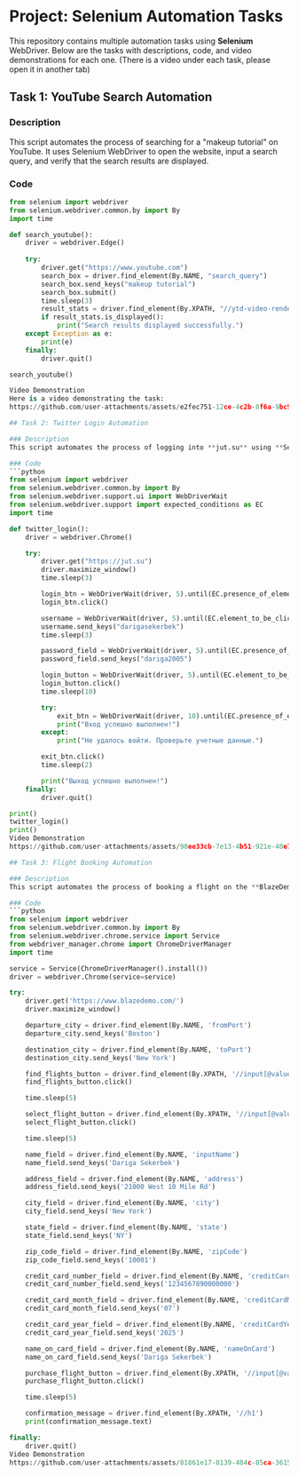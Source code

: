 
# Project: Selenium Automation Tasks 

This repository contains multiple automation tasks using **Selenium** WebDriver. Below are the tasks with descriptions, code, and video demonstrations for each one.
(There is a video under each task, please open it in another tab)

## Task 1: YouTube Search Automation

### Description
This script automates the process of searching for a "makeup tutorial" on YouTube. It uses Selenium WebDriver to open the website, input a search query, and verify that the search results are displayed.

### Code
```python
from selenium import webdriver
from selenium.webdriver.common.by import By
import time

def search_youtube():
    driver = webdriver.Edge()  
    
    try:
        driver.get("https://www.youtube.com")
        search_box = driver.find_element(By.NAME, "search_query")
        search_box.send_keys("makeup tutorial")
        search_box.submit()
        time.sleep(3)
        result_stats = driver.find_element(By.XPATH, "//ytd-video-renderer")
        if result_stats.is_displayed():
            print("Search results displayed successfully.")
    except Exception as e:
        print(e)
    finally:
        driver.quit()

search_youtube()

Video Demonstration
Here is a video demonstrating the task:
https://github.com/user-attachments/assets/e2fec751-12ce-4c2b-8f6a-9bc9a53f0ba2

## Task 2: Twitter Login Automation

### Description
This script automates the process of logging into **jut.su** using **Selenium** WebDriver. The script opens the website, enters login credentials, and verifies successful login by checking for the "Exit" button after login. It then logs out of the website.

### Code
```python
from selenium import webdriver 
from selenium.webdriver.common.by import By
from selenium.webdriver.support.ui import WebDriverWait
from selenium.webdriver.support import expected_conditions as EC
import time

def twitter_login():
    driver = webdriver.Chrome()

    try:
        driver.get("https://jut.su")
        driver.maximize_window()
        time.sleep(3)

        login_btn = WebDriverWait(driver, 5).until(EC.presence_of_element_located((By.XPATH, "//span[text()='Войти']")))
        login_btn.click()

        username = WebDriverWait(driver, 5).until(EC.element_to_be_clickable((By.XPATH, "//input[@id='login_input1']")))
        username.send_keys("darigasekerbek")
        time.sleep(3)

        password_field = WebDriverWait(driver, 5).until(EC.presence_of_element_located((By.XPATH, "//input[@id='login_input2']")))
        password_field.send_keys("dariga2005")

        login_button = WebDriverWait(driver, 5).until(EC.element_to_be_clickable((By.XPATH, "//input[@id='login_submit']")))
        login_button.click()
        time.sleep(10)

        try:
            exit_btn = WebDriverWait(driver, 10).until(EC.presence_of_element_located((By.XPATH, "//a[text()='[Выйти]']")))
            print("Вход успешно выполнен!")
        except:
            print("Не удалось войти. Проверьте учетные данные.")

        exit_btn.click()
        time.sleep(2)

        print("Выход успешно выполнен!")
    finally:
        driver.quit()

print()
twitter_login()
print()
Video Demonstration
https://github.com/user-attachments/assets/98ee33cb-7e13-4b51-921e-40e76ad47cc4

## Task 3: Flight Booking Automation

### Description
This script automates the process of booking a flight on the **BlazeDemo** website. It selects departure and destination cities, fills in personal and credit card information, and completes the purchase of a flight. The confirmation message is printed after a successful booking.

### Code
```python
from selenium import webdriver
from selenium.webdriver.common.by import By
from selenium.webdriver.chrome.service import Service
from webdriver_manager.chrome import ChromeDriverManager
import time

service = Service(ChromeDriverManager().install())
driver = webdriver.Chrome(service=service)

try:
    driver.get('https://www.blazedemo.com/')
    driver.maximize_window()

    departure_city = driver.find_element(By.NAME, 'fromPort')
    departure_city.send_keys('Boston')

    destination_city = driver.find_element(By.NAME, 'toPort')
    destination_city.send_keys('New York')

    find_flights_button = driver.find_element(By.XPATH, '//input[@value="Find Flights"]')
    find_flights_button.click()

    time.sleep(5)

    select_flight_button = driver.find_element(By.XPATH, '//input[@value="Choose This Flight"]')
    select_flight_button.click()

    time.sleep(5)

    name_field = driver.find_element(By.NAME, 'inputName')
    name_field.send_keys('Dariga Sekerbek')

    address_field = driver.find_element(By.NAME, 'address')
    address_field.send_keys('21000 West 10 Mile Rd')

    city_field = driver.find_element(By.NAME, 'city')
    city_field.send_keys('New York')

    state_field = driver.find_element(By.NAME, 'state')
    state_field.send_keys('NY')

    zip_code_field = driver.find_element(By.NAME, 'zipCode')
    zip_code_field.send_keys('10001')

    credit_card_number_field = driver.find_element(By.NAME, 'creditCardNumber')
    credit_card_number_field.send_keys('1234567890000000')

    credit_card_month_field = driver.find_element(By.NAME, 'creditCardMonth')
    credit_card_month_field.send_keys('07')

    credit_card_year_field = driver.find_element(By.NAME, 'creditCardYear')
    credit_card_year_field.send_keys('2025')

    name_on_card_field = driver.find_element(By.NAME, 'nameOnCard')
    name_on_card_field.send_keys('Dariga Sekerbek')

    purchase_flight_button = driver.find_element(By.XPATH, '//input[@value="Purchase Flight"]')
    purchase_flight_button.click()

    time.sleep(5)

    confirmation_message = driver.find_element(By.XPATH, '//h1')
    print(confirmation_message.text)

finally:
    driver.quit()
Video Demonstration
https://github.com/user-attachments/assets/81861e17-8139-404c-85ca-36154127d3da
